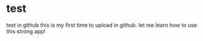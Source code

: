 # test
test in github
this is my first time to upload in github. let me learn how to use this strong app!
